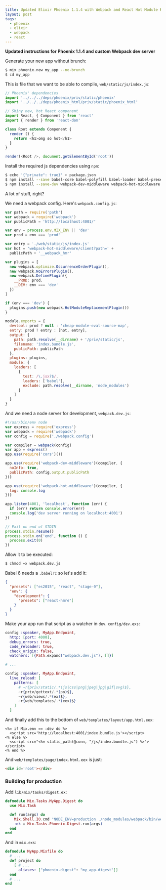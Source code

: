 ```yaml
---
title: Updated Elixir Phoenix 1.1.4 with Webpack and React Hot Module Reload
layout: post
tags:
  - phoenix
  - elixir
  - webpack
  - react
---
```

**Updated instructions for Phoenix 1.1.4 and custom Webpack dev server**

Generate your new app without brunch:

```sh
$ mix phoenix.new my_app --no-brunch
$ cd my_app
```

This is file that we want to be able to compile, `web/static/js/index.js`:

```js
// Phoenix' dependencies
import '../../../deps/phoenix/priv/static/phoenix'
import '../../../deps/phoenix_html/priv/static/phoenix_html'

// Shiny new, hot React component
import React, { Component } from 'react'
import { render } from 'react-dom'

class Root extends Component {
  render () {
    return <h1>omg so hot</h1>
  }
}

render(<Root />, document.getElementById('root'))
```

Install the required js dependencies using `npm`:

```sh
$ echo '{"private": true}' > package.json
$ npm install --save babel-core babel-polyfill babel-loader babel-preset-es2015 babel-preset-react react react-dom webpack
$ npm install --save-dev webpack-dev-middleware webpack-hot-middleware express cors babel-preset-react-hmre babel-preset-stage-0 babel-preset-es2015
```

A lot of stuff, right?

We need a webpack config. Here's `webpack.config.js`:

```javascript
var path = require('path')
var webpack = require('webpack')
var publicPath = 'http://localhost:4001/'

var env = process.env.MIX_ENV || 'dev'
var prod = env === 'prod'

var entry = './web/static/js/index.js'
var hot = 'webpack-hot-middleware/client?path=' +
  publicPath + '__webpack_hmr'

var plugins = [
  new webpack.optimize.OccurrenceOrderPlugin(),
  new webpack.NoErrorsPlugin(),
  new webpack.DefinePlugin({
    __PROD: prod,
    __DEV: env === 'dev'
  })
]

if (env === 'dev') {
  plugins.push(new webpack.HotModuleReplacementPlugin())
}

module.exports = {
  devtool: prod ? null : 'cheap-module-eval-source-map',
  entry: prod ? entry : [hot, entry],
  output: {
    path: path.resolve(__dirname) + '/priv/static/js',
    filename: 'index.bundle.js',
    publicPath: publicPath
  },
  plugins: plugins,
  module: {
    loaders: [
      {
        test: /\.jsx?$/,
        loaders: ['babel'],
        exclude: path.resolve(__dirname, 'node_modules')
      }
    ]
  }
}
```

And we need a node server for development, `webpack.dev.js`:

```javascript
#!/usr/bin/env node
var express = require('express')
var webpack = require('webpack')
var config = require('./webpack.config')

var compiler = webpack(config)
var app = express()
app.use(require('cors')())

app.use(require('webpack-dev-middleware')(compiler, {
  noInfo: true,
  publicPath: config.output.publicPath
}))

app.use(require('webpack-hot-middleware')(compiler, {
  log: console.log
}))

app.listen(4001, 'localhost', function (err) {
  if (err) return console.error(err)
  console.log('dev server running on localhost:4001')
})

// Exit on end of STDIN
process.stdin.resume()
process.stdin.on('end', function () {
  process.exit(0)
})
```

Allow it to be executed:

```sh
$ chmod +x webpack.dev.js
```

Babel 6 needs a `.babelrc` so let's add it:

```json
{
  "presets": ["es2015", "react", "stage-0"],
  "env": {
    "development": {
      "presets": ["react-hmre"]
    }
  }
}
```

Make your app run that script as a watcher in `dev`. `config/dev.exs`:

```elixir
config :speaker, MyApp.Endpoint,
  http: [port: 4000],
  debug_errors: true,
  code_reloader: true,
  check_origin: false,
  watchers: [{Path.expand("webpack.dev.js"), []}]

# ...

config :speaker, MyApp.Endpoint,
  live_reload: [
    patterns: [
      # ~r{priv/static/.*(js|css|png|jpeg|jpg|gif|svg)$},
      ~r{priv/gettext/.*(po)$},
      ~r{web/views/.*(ex)$},
      ~r{web/templates/.*(eex)$}
    ]
  ]
```

And finally add this to the bottom of `web/templates/layout/app.html.eex`:

```erb
<%= if Mix.env == :dev do %>
  <script src='http://localhost:4001/index.bundle.js'></script>
<% else %>
  <script src="<%= static_path(@conn, "/js/index.bundle.js") %>"></script>
<% end %>
```

And `web/templates/page/index.html.eex` is just:

```html
<div id='root'></div>
```

### Building for production

Add `lib/mix/tasks/digest.ex`:

```elixir
defmodule Mix.Tasks.MyApp.Digest do
  use Mix.Task

  def run(args) do
    Mix.Shell.IO.cmd "NODE_ENV=production ./node_modules/webpack/bin/webpack.js -p"
    :ok = Mix.Tasks.Phoenix.Digest.run(args)
  end
end
```

And in `mix.exs`:

```elixir
defmodule MyApp.Mixfile do
  # ...
  def project do
    [ # ...
      aliases: ["phoenix.digest": "my_app.digest"]]
  end
  # ...
end
```

